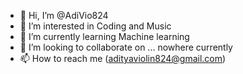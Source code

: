 - 👋 Hi, I’m @AdiVio824
- 👀 I’m interested in Coding and Music
- 🌱 I’m currently learning Machine learning
- 💞️ I’m looking to collaborate on ... nowhere currently
- 📫 How to reach me (adityaviolin824@gmail.com)

<!---
AdiVio824/AdiVio824 is a ✨ special ✨ repository because its `README.md` (this file) appears on your GitHub profile.
You can click the Preview link to take a look at your changes.
--->

